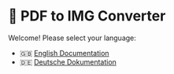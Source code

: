 # 📄 PDF to IMG Converter

Welcome! Please select your language:

- 🇬🇧 [English Documentation](README_EN.md)
- 🇩🇪 [Deutsche Dokumentation](README_DE.md)
